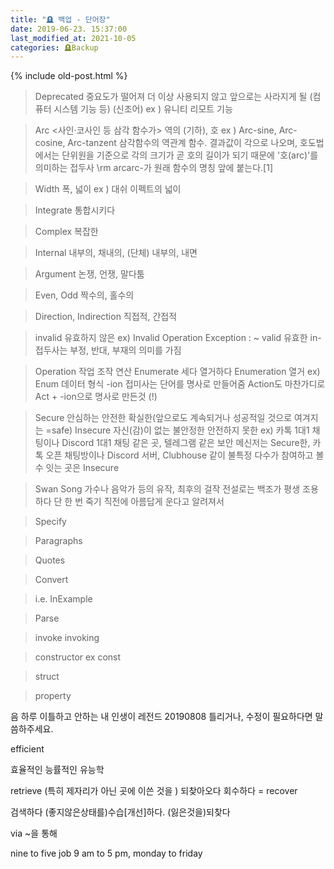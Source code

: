 ```yaml
---
title: "🪦 백업 - 단어장"
date: 2019-06-23. 15:37:00
last_modified_at: 2021-10-05
categories: 🪦Backup
---
```

{% include old-post.html %}
> Deprecated
중요도가 떨어져 더 이상 사용되지 않고 앞으로는 사라지게 될 (컴퓨터 시스템 기능 등) (신조어)
ex ) 유니티 리모트 기능

> Arc
<사인·코사인 등 삼각 함수가> 역의 (기하), 호
ex ) Arc-sine, Arc-cosine, Arc-tanzent
삼각함수의 역관계 함수. 결과값이 각으로 나오며, 호도법에서는 단위원을 기준으로 각의 크기가 곧 호의 길이가 되기 때문에 '호(arc)'를 의미하는 접두사 \rm arcarc-가 원래 함수의 명칭 앞에 붙는다.[1]

> Width
폭, 넓이
ex ) 대쉬 이펙트의 넓이

> Integrate
통합시키다

> Complex
복잡한

> Internal
내부의, 채내의, (단체) 내부의, 내면

> Argument
논쟁, 언쟁, 말다툼

> Even, Odd
짝수의, 홀수의

>Direction, Indirection
직접적, 간접적

>invalid 유효하지 않은
ex) Invalid Operation Exception : ~
> valid 유효한
 in- 접두사는 부정, 반대, 부재의 의미를 가짐

> Operation 작업 조작 연산
>Enumerate 세다 열거하다
Enumeration 열거
ex) Enum 데이터 형식
-ion 접미사는 단어를 명사로 만들어줌
Action도 마찬가디로 Act + -ion으로 명사로 만든것 (!)

>Secure 안심하는 안전한 확실한(앞으로도 계속되거나 성공적일 것으로 여겨지는 =safe)
>Insecure 자신(감)이 없는 불안정한 안전하지 못한
ex) 
카톡 1대1 채팅이나 Discord 1대1 채팅 같은 곳, 텔레그램 같은 보안 메신저는 Secure한, 
카톡 오픈 채팅방이나 Discord 서버, Clubhouse 같이 불특정 다수가 참여하고 볼 수 잇는 곳은 Insecure

>Swan Song 가수나 음악가 등의 유작, 최후의 걸작
전설로는 백조가 평생 조용하다 단 한 번 죽기 직전에 아름답게 운다고 알려져서

> Specify

> Paragraphs

> Quotes

> Convert

> i.e. InExample

> Parse

> invoke
invoking

> constructor
ex const

> struct

> property

음 하루 이틀하고 안하는 내 인생이 레전드
20190808 틀리거나, 수정이 필요하다면 말씀하주세요.


efficient

효율적인 능률적인 유능학

retrieve
(특히 제자리가 아닌 곳에 이쓴 것을 ) 되찾아오다 회수하다 = recover

검색하다
(좋지않은상태를)수습[개선]하다. (잃은것을)되찾다

via ~을 통해

nine to five job
9 am to 5 pm, monday to friday